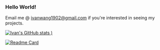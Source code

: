 ### Hello World!

Email me @ ivanwang1902@gmail.com if you're interested in seeing my projects.

[![Ivan's GitHub stats](https://github-readme-stats.vercel.app/api?username=webgence&theme=radical&show=reviews,discussions_started,discussions_answered,prs_merged,prs_merged_percentage)
)](https://github.com/webgence/github-readme-stats)

[![Readme Card](https://github-readme-stats.vercel.app/api/pin/?username=webgence&repo=github-readme-stats)](https://github.com/webgence/github-readme-stats)

